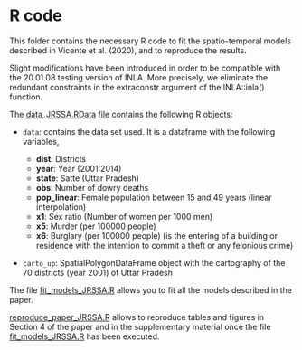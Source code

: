 # R code

This folder contains the necessary R code to fit the spatio-temporal models described in Vicente et al. (2020), and to reproduce the results.

Slight modifications have been introduced in order to be compatible with the 20.01.08 testing version of INLA.
More precisely, we eliminate the redundant constraints in the extraconstr argument of the INLA::inla() function.

The [data_JRSSA.RData](https://github.com/spatialstatisticsupna/Dowry_JRSSA_article/blob/master/R/data_JRSSA.RData) file contains the following R objects:

- ```data```: contains the data set used. It is a dataframe with the following variables,
	- **dist**: Districts
	- **year**: Year (2001:2014)
	- **state**: Satte (Uttar Pradesh)
	- **obs**: Number of dowry deaths
	- **pop_linear**: Female population between 15 and 49 years (linear interpolation)
	- **x1**: Sex ratio (Number of women per 1000 men)
	- **x5**: Murder (per 100000 people)
	- **x6**: Burglary (per 100000 people) (is the entering of a building or residence with the intention to commit a theft or any felonious crime) 

- ```carto_up```: SpatialPolygonDataFrame object with the cartography of the 70 districts (year 2001) of Uttar Pradesh


The file [fit_models_JRSSA.R](https://github.com/spatialstatisticsupna/Dowry_JRSSA_article/blob/master/R/fit_models_JRSSA.R) allows you to fit all the models described in the paper.


[reproduce_paper_JRSSA.R](https://github.com/spatialstatisticsupna/Dowry_JRSSA_article/blob/master/R/reproduce_paper_JRSSA.R) allows to reproduce tables and figures in Section 4 of the paper and in the supplementary material once the file [fit_models_JRSSA.R](https://github.com/spatialstatisticsupna/Dowry_JRSSA_article/blob/master/R/fit_models_JRSSA.R) has been executed.
